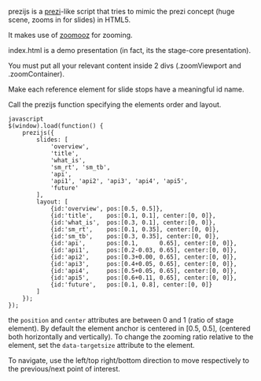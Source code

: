 prezijs is a [prezi](http://prezi.com/)-like script that tries to mimic the prezi concept (huge scene, zooms in for slides) in HTML5.

It makes use of [zoomooz](http://janne.aukia.com/zoomooz/) for zooming.

index.html is a demo presentation (in fact, its the stage-core presentation).

You must put all your relevant content inside 2 divs (.zoomViewport and .zoomContainer).

Make each reference element for slide stops have a meaningful id name.

Call the prezijs function specifying the elements order and layout.
	
	javascript
	$(window).load(function() {
	    prezijs({
	        slides: [
	            'overview',
	            'title',
	            'what_is',
	            'sm_rt', 'sm_tb',
	            'api',
	            'api1', 'api2', 'api3', 'api4', 'api5', 
	            'future'
	        ],
	        layout: [
	            {id:'overview', pos:[0.5, 0.5]},
	            {id:'title',    pos:[0.1, 0.1], center:[0, 0]},
	            {id:'what_is',  pos:[0.3, 0.1], center:[0, 0]},
	            {id:'sm_rt',    pos:[0.1, 0.35], center:[0, 0]},
	            {id:'sm_tb',    pos:[0.3, 0.35], center:[0, 0]},
	            {id:'api',      pos:[0.1,      0.65], center:[0, 0]},
	            {id:'api1',     pos:[0.2-0.03, 0.65], center:[0, 0]},
	            {id:'api2',     pos:[0.3+0.00, 0.65], center:[0, 0]},
	            {id:'api3',     pos:[0.4+0.05, 0.65], center:[0, 0]},
	            {id:'api4',     pos:[0.5+0.05, 0.65], center:[0, 0]},
	            {id:'api5',     pos:[0.6+0.11, 0.65], center:[0, 0]},
	            {id:'future',   pos:[0.1, 0.8], center:[0, 0]}
	        ]
	    });
	});

the `position` and `center` attributes are between 0 and 1 (ratio of stage element).
By default the element anchor is centered in [0.5, 0.5], (centered both horizontally and vertically).
To change the zooming ratio relative to the element, set the `data-targetsize` attribute to the element.

To navigate, use the left/top right/bottom direction to move respectively to the previous/next point of interest.
